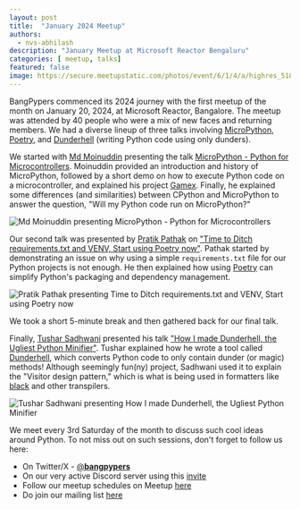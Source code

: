 ```yaml
---
layout: post
title:  "January 2024 Meetup"
authors: 
  - nvs-abhilash
description: "January Meetup at Microsoft Reactor Bengaluru"
categories: [ meetup, talks]
featured: false
image: https://secure.meetupstatic.com/photos/event/6/1/4/a/highres_518604906.webp
---
```


BangPypers commenced its 2024 journey with the first meetup of the month on January 20, 2024, at Microsoft Reactor, Bangalore. The meetup was attended by 40 people who were a mix of new faces and returning members. We had a diverse lineup of three talks involving [MicroPython](https://micropython.org), [Poetry](https://python-poetry.org), and [Dunderhell](https://github.com/tusharsadhwani/dunderhell) (writing Python code using only dunders).

We started with [Md Moinuddin](https://twitter.com/noobyco) presenting the talk [MicroPython - Python for Microcontrollers](https://github.com/bangpypers/meetup-talks/issues/20). Moinuddin provided an introduction and history of MicroPython, followed by a short demo on how to execute Python code on a microcontroller, and explained his project [Gamex](https://github.com/noobyco/gamex). Finally, he explained some differences (and similarities) between CPython and MicroPython to answer the question, "Will my Python code run on MicroPython?"

![Md Moinuddin presenting MicroPython - Python for Microcontrollers](https://secure.meetupstatic.com/photos/event/6/1/4/b/highres_518604907.webp "Md Moinuddin presenting MicroPython - Python for Microcontrollers")

Our second talk was presented by [Pratik Pathak](https://twitter.com/zpratikpathak) on ["Time to Ditch requirements.txt and VENV, Start using Poetry now"](https://github.com/bangpypers/meetup-talks/issues/21). Pathak started by demonstrating an issue on why using a simple `requirements.txt` file for our Python projects is not enough. He then explained how using [Poetry](https://python-poetry.org) can simplify Python's packaging and dependency management.

![Pratik Pathak presenting Time to Ditch requirements.txt and VENV, Start using Poetry now](https://secure.meetupstatic.com/photos/event/6/1/4/e/highres_518604910.webp "Pratik Pathak presenting Time to Ditch requirements.txt and VENV, Start using Poetry now")

We took a short 5-minute break and then gathered back for our final talk.

Finally, [Tushar Sadhwani](https://twitter.com/tusharisanerd) presented his talk ["How I made Dunderhell, the Ugliest Python Minifier"](https://github.com/bangpypers/meetup-talks/issues/22). Tushar explained how he wrote a tool called [Dunderhell](https://github.com/tusharsadhwani/dunderhell), which converts Python code to only contain dunder (or magic) methods! Although seemingly fun(ny) project, Sadhwani used it to explain the "Visitor design pattern," which is what is being used in formatters like [black](https://black.readthedocs.io/en/stable/index.html) and other transpilers.

![Tushar Sadhwani presenting How I made Dunderhell, the Ugliest Python Minifier](https://secure.meetupstatic.com/photos/event/6/1/5/0/highres_518604912.webp "Tushar Sadhwani presenting How I made Dunderhell, the Ugliest Python Minifier")

We meet every 3rd Saturday of the month to discuss such cool ideas around Python. To not miss out on such sessions, don't forget to follow us here:

- On Twitter/X - [@__bangpypers__](https://x.com/__bangpypers__)
- On our very active Discord server using this [invite](https://discord.com/invite/5hanJnWf9m)
- Follow our meetup schedules on Meetup [here](https://www.meetup.com/BangPypers/)
- Do join our mailing list [here](https://mail.python.org/mailman/listinfo/bangpypers)
